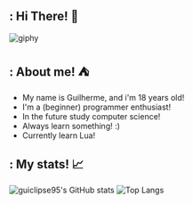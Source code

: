 ## : Hi There! 👋

![giphy](https://github.com/user-attachments/assets/50807baa-a9a5-4269-9cc4-6d75bda1cd0d)

## : About me! ⛺️

- My name is Guilherme, and i'm 18 years old!
- I'm a (beginner) programmer enthusiast!
- In the future study computer science!
- Always learn something! :)
- Currently learn Lua!

## : My stats! 📈

![guiclipse95's GitHub stats](https://github-readme-stats.vercel.app/api?username=guiclipse95&theme=gruvbox&show_icons=true)
![Top Langs](https://github-readme-stats.vercel.app/api/top-langs/?username=guiclipse95&layout=compact&theme=gruvbox)
